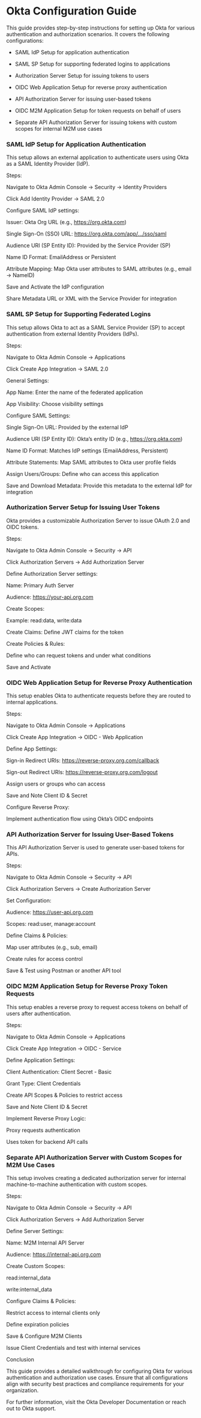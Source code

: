 
# Okta Configuration Guide

This guide provides step-by-step instructions for setting up Okta for various authentication and authorization scenarios. It covers the following configurations:

- SAML IdP Setup for application authentication

- SAML SP Setup for supporting federated logins to applications

- Authorization Server Setup for issuing tokens to users

- OIDC Web Application Setup for reverse proxy authentication

- API Authorization Server for issuing user-based tokens

- OIDC M2M Application Setup for token requests on behalf of users

- Separate API Authorization Server for issuing tokens with custom scopes for internal M2M use cases

### SAML IdP Setup for Application Authentication

This setup allows an external application to authenticate users using Okta as a SAML Identity Provider (IdP).

Steps:

Navigate to Okta Admin Console → Security → Identity Providers

Click Add Identity Provider → SAML 2.0

Configure SAML IdP settings:

Issuer: Okta Org URL (e.g., https://org.okta.com)

Single Sign-On (SSO) URL: https://org.okta.com/app/.../sso/saml

Audience URI (SP Entity ID): Provided by the Service Provider (SP)

Name ID Format: EmailAddress or Persistent

Attribute Mapping: Map Okta user attributes to SAML attributes (e.g., email → NameID)

Save and Activate the IdP configuration

Share Metadata URL or XML with the Service Provider for integration

### SAML SP Setup for Supporting Federated Logins

This setup allows Okta to act as a SAML Service Provider (SP) to accept authentication from external Identity Providers (IdPs).

Steps:

Navigate to Okta Admin Console → Applications

Click Create App Integration → SAML 2.0

General Settings:

App Name: Enter the name of the federated application

App Visibility: Choose visibility settings

Configure SAML Settings:

Single Sign-On URL: Provided by the external IdP

Audience URI (SP Entity ID): Okta’s entity ID (e.g., https://org.okta.com)

Name ID Format: Matches IdP settings (EmailAddress, Persistent)

Attribute Statements: Map SAML attributes to Okta user profile fields

Assign Users/Groups: Define who can access this application

Save and Download Metadata: Provide this metadata to the external IdP for integration

### Authorization Server Setup for Issuing User Tokens

Okta provides a customizable Authorization Server to issue OAuth 2.0 and OIDC tokens.

Steps:

Navigate to Okta Admin Console → Security → API

Click Authorization Servers → Add Authorization Server

Define Authorization Server settings:

Name: Primary Auth Server

Audience: https://your-api.org.com

Create Scopes:

Example: read:data, write:data

Create Claims: Define JWT claims for the token

Create Policies & Rules:

Define who can request tokens and under what conditions

Save and Activate

### OIDC Web Application Setup for Reverse Proxy Authentication

This setup enables Okta to authenticate requests before they are routed to internal applications.

Steps:

Navigate to Okta Admin Console → Applications

Click Create App Integration → OIDC - Web Application

Define App Settings:

Sign-in Redirect URIs: https://reverse-proxy.org.com/callback

Sign-out Redirect URIs: https://reverse-proxy.org.com/logout

Assign users or groups who can access

Save and Note Client ID & Secret

Configure Reverse Proxy:

Implement authentication flow using Okta’s OIDC endpoints

### API Authorization Server for Issuing User-Based Tokens

This API Authorization Server is used to generate user-based tokens for APIs.

Steps:

Navigate to Okta Admin Console → Security → API

Click Authorization Servers → Create Authorization Server

Set Configuration:

Audience: https://user-api.org.com

Scopes: read:user, manage:account

Define Claims & Policies:

Map user attributes (e.g., sub, email)

Create rules for access control

Save & Test using Postman or another API tool

### OIDC M2M Application Setup for Reverse Proxy Token Requests

This setup enables a reverse proxy to request access tokens on behalf of users after authentication.

Steps:

Navigate to Okta Admin Console → Applications

Click Create App Integration → OIDC - Service

Define Application Settings:

Client Authentication: Client Secret - Basic

Grant Type: Client Credentials

Create API Scopes & Policies to restrict access

Save and Note Client ID & Secret

Implement Reverse Proxy Logic:

Proxy requests authentication

Uses token for backend API calls

### Separate API Authorization Server with Custom Scopes for M2M Use Cases

This setup involves creating a dedicated authorization server for internal machine-to-machine authentication with custom scopes.

Steps:

Navigate to Okta Admin Console → Security → API

Click Authorization Servers → Add Authorization Server

Define Server Settings:

Name: M2M Internal API Server

Audience: https://internal-api.org.com

Create Custom Scopes:

read:internal_data

write:internal_data

Configure Claims & Policies:

Restrict access to internal clients only

Define expiration policies

Save & Configure M2M Clients

Issue Client Credentials and test with internal services

Conclusion

This guide provides a detailed walkthrough for configuring Okta for various authentication and authorization use cases. Ensure that all configurations align with security best practices and compliance requirements for your organization.

For further information, visit the Okta Developer Documentation or reach out to Okta support.



